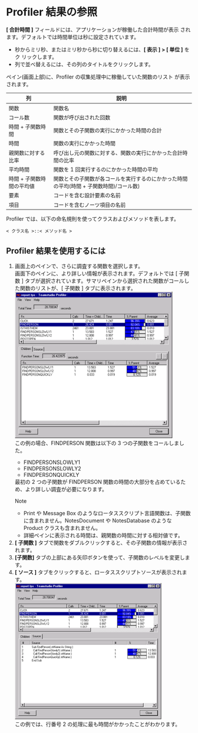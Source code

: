 # Profiler 結果の参照 

**[ 合計時間 ]** フィールドには、アプリケーションが稼働した合計時間が表示 されます。デフォルトでは時間単位は秒に設定されています。

* 秒からミリ秒、またはミリ秒から秒に切り替えるには、**[ 表示 ] > [ 単位 ]** をク リックします。
* 列で並べ替えるには、その列のタイトルをクリックします。

ペイン(画面上部)に、Profiler の収集処理中に稼働していた関数のリスト が表示されます。

| 列 | 説明 |
| --- | --- |
| 関数 | 関数名 |
| コール数 | 関数が呼び出された回数 |
| 時間 + 子関数時間 | 関数とその子関数の実行にかかった時間の合計 |
| 時間 | 関数の実行にかかった時間 |
| 親関数に対する比率 | 呼び出し元の関数に対する、関数の実行にかかった合計時間の比率 |
| 平均時間 | 関数を 1 回実行するのにかかった時間の平均 |
| 時間 + 子関数時間の平均値 | 関数とその子関数が各コールを実行するのにかかった時間の平均(時間 + 子関数時間)/コール数)|
| 要素 | コードを含む設計要素の名前 |
| 項目 | コードを含むノーツ項目の名前 |

Profiler では、以下の命名規則を使ってクラスおよびメソッドを表します。
```
< クラス名 >::< メソッド名 >
```

## Profiler 結果を使用するには
1. 画面上のペインで、さらに調査する関数を選択します。  
   画面下のペインに、より詳しい情報が表示されます。デフォルトでは [ 子関数 ] タブが選択されています。サマリペインから選択された関数がコールした関数のリストが、[ 子関数 ] タブに表示されます。  
   ![Profiler Results](img/results.png)  
   <div>この例の場合、FINDPERSON 関数は以下の 3 つの子関数をコールしました。
    <ul><li>FINDPERSONSLOWLY1</li>
    <li>FINDPERSONSLOWLY2</li>
    <li>FINDPERSONQUICKLY</li></ul>
   最初の 2 つの子関数が FINDPERSON 関数の時間の大部分を占めているため、より詳しい調査が必要になります。
   <div class="admonition">
     <p class="admonition-title">Note</p>
     <ul><li>Print や Message Box のようなロータススクリプト言語関数は、子関数に含まれません。NotesDocument や NotesDatabase のような Product クラスも含まれません。</li>
     <li>詳細ペインに表示される時間は、親関数の時間に対する相対値です。</li></ul>
   </div></div>
2. **[ 子関数 ]** タブで関数をダブルクリックすると、その子関数の情報が表示されます。
3. **[子関数]** タブの上部にある矢印ボタンを使って、子関数のレベルを変更します。
4. **[ ソース ]** タブをクリックすると、ロータススクリプトソースが表示されます。  
   ![Profiler Source](img/results2.png)  
   この例では、行番号 2 の処理に最も時間がかかったことがわかります。
